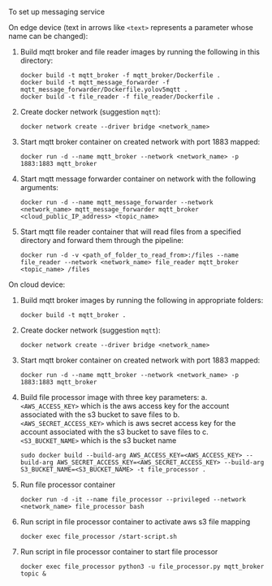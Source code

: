 To set up messaging service

On edge device (text in arrows like `<text>` represents a parameter whose name can be changed):
  1. Build mqtt broker and file reader images by running the following in this directory: 
      ```
      docker build -t mqtt_broker -f mqtt_broker/Dockerfile .
      docker build -t mqtt_message_forwarder -f mqtt_message_forwarder/Dockerfile.yolov5mqtt .
      docker build -t file_reader -f file_reader/Dockerfile .
      ```
  2. Create docker network (suggestion `mqtt`): 
      ```
      docker network create --driver bridge <network_name>
      ```
  3. Start mqtt broker container on created network with port 1883 mapped:
      ```
      docker run -d --name mqtt_broker --network <network_name> -p 1883:1883 mqtt_broker
      ```
  4. Start mqtt message forwarder container on network with the following arguments: 
      ```
      docker run -d --name mqtt_message_forwarder --network <network_name> mqtt_message_forwarder mqtt_broker <cloud_public_IP_address> <topic_name>
      ```
  5. Start mqtt file reader container that will read files from a specified directory and forward them through the pipeline: 
      ```
      docker run -d -v <path_of_folder_to_read_from>:/files --name file_reader --network <network_name> file_reader mqtt_broker <topic_name> /files
      ```

On cloud device:
  1. Build mqtt broker images by running the following in appropriate folders: 
      ```
      docker build -t mqtt_broker .
      ```
  2. Create docker network (suggestion `mqtt`): 
      ```
      docker network create --driver bridge <network_name>
      ```
   3. Start mqtt broker container on created network with port 1883 mapped:
      ```
      docker run -d --name mqtt_broker --network <network_name> -p 1883:1883 mqtt_broker
      ```
   4. Build file processor image with three key parameters: 
        a. `<AWS_ACCESS_KEY>` which is the aws access key for the account associated with the s3 bucket to save files to
        b. `<AWS_SECRET_ACCESS_KEY>` which is aws secret access key for the account associated with the s3 bucket to save files to
        c. `<S3_BUCKET_NAME>` which is the s3 bucket name
      ```
      sudo docker build --build-arg AWS_ACCESS_KEY=<AWS_ACCESS_KEY> --build-arg AWS_SECRET_ACCESS_KEY=<AWS_SECRET_ACCESS_KEY> --build-arg S3_BUCKET_NAME=<S3_BUCKET_NAME> -t file_processor .
      ```
   5. Run file processor container
      ```
      docker run -d -it --name file_processor --privileged --network <network_name> file_processor bash
      ```
   6. Run script in file processor container to activate aws s3 file mapping
      ```
      docker exec file_processor /start-script.sh
      ```
   7. Run script in file processor container to start file processor
      ```
      docker exec file_processor python3 -u file_processor.py mqtt_broker topic &
      ```
